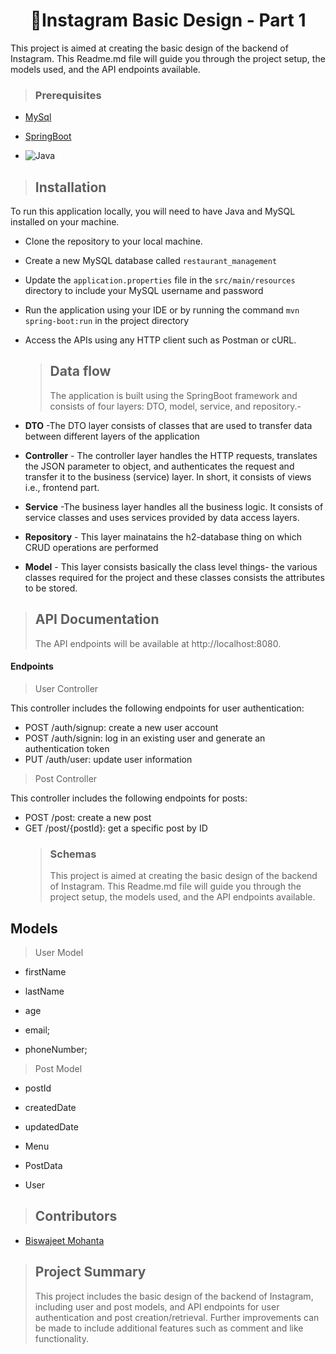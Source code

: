 <h1 align="center"> 
🏡Instagram Basic Design - Part 1</h1>
This project is aimed at creating the basic design of the backend of Instagram. This Readme.md file will guide you through the project setup, the models used, and the API endpoints available.

> ### Prerequisites

- [MySql](https://img.shields.io/badge/DBMS-MYSQL%205.7%20or%20Higher-red)
- [SpringBoot](https://img.shields.io/badge/Framework-SpringBoot-green)

- ![Java](https://img.shields.io/badge/Language-Java%208%20or%20higher-yellow)

> ## Installation

To run this application locally, you will need to have Java and MySQL installed on your machine.

- Clone the repository to your local machine.
- Create a new MySQL database called `restaurant_management`
- Update the `application.properties` file in the `src/main/resources` directory to include your MySQL username and password
- Run the application using your IDE or by running the command `mvn spring-boot:run` in the project directory
- Access the APIs using any HTTP client such as Postman or cURL.

  > ## Data flow
  >
  > The application is built using the SpringBoot framework and consists of four layers: DTO, model, service, and repository.-

- **DTO** -The DTO layer consists of classes that are used to transfer data between different layers of the application
- **Controller** - The controller layer handles the HTTP requests, translates the JSON parameter to object, and authenticates the request and transfer it to the business (service) layer. In short, it consists of views i.e., frontend part.
- **Service** -The business layer handles all the business logic. It consists of service classes and uses services provided by data access layers.
- **Repository** - This layer mainatains the h2-database thing on which CRUD operations are performed
- **Model** - This layer consists basically the class level things- the various classes required for the project and these classes consists the attributes to be stored.

> ## API Documentation
>
> The API endpoints will be available at http://localhost:8080.

#### Endpoints

> User Controller

This controller includes the following endpoints for user authentication:

- POST /auth/signup: create a new user account
- POST /auth/signin: log in an existing user and generate an authentication token
- PUT /auth/user: update user information

> Post Controller

This controller includes the following endpoints for posts:

- POST /post: create a new post
- GET /post/{postId}: get a specific post by ID
  > ### Schemas
  >
  > This project is aimed at creating the basic design of the backend of Instagram. This Readme.md file will guide you through the project setup, the models used, and the API endpoints available.

## Models

> User Model

- firstName

- lastName

- age

- email;
- phoneNumber;

> Post Model

- postId

- createdDate

- updatedDate

- Menu

- PostData
- User

> ## Contributors

- [Biswajeet Mohanta](https://github.com/Biswajeetmohanta123)

> ## Project Summary
>
> This project includes the basic design of the backend of Instagram, including user and post models, and API endpoints for user authentication and post creation/retrieval. Further improvements can be made to include additional features such as comment and like functionality.
